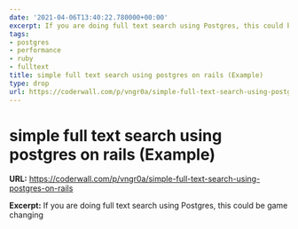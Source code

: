 ```yaml
---
date: '2021-04-06T13:40:22.780000+00:00'
excerpt: If you are doing full text search using Postgres, this could be game changing
tags:
- postgres
- performance
- ruby
- fulltext
title: simple full text search using postgres on rails (Example)
type: drop
url: https://coderwall.com/p/vngr0a/simple-full-text-search-using-postgres-on-rails
---
```


# simple full text search using postgres on rails (Example)

**URL:** https://coderwall.com/p/vngr0a/simple-full-text-search-using-postgres-on-rails

**Excerpt:** If you are doing full text search using Postgres, this could be game changing

